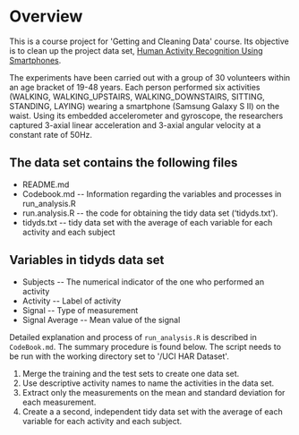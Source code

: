 # Overview
This is a course project for 'Getting and Cleaning Data' course. Its objective is to clean up the project data set, [Human Activity Recognition Using Smartphones](http://archive.ics.uci.edu/ml/datasets/Human+Activity+Recognition+Using+Smartphones).  

The experiments have been carried out with a group of 30 volunteers within an age bracket of 19-48 years. Each person performed six activities (WALKING, WALKING_UPSTAIRS, WALKING_DOWNSTAIRS, SITTING, STANDING, LAYING) wearing a smartphone (Samsung Galaxy S II) on the waist. Using its embedded accelerometer and gyroscope, the researchers captured 3-axial linear acceleration and 3-axial angular velocity at a constant rate of 50Hz.

## The data set contains the following files
* README.md  
* Codebook.md -- Information regarding the variables and processes in run_analysis.R 
* run.analysis.R -- the code for obtaining the tidy data set (‘tidyds.txt’). 
* tidyds.txt -- tidy data set with the average of each variable for each activity and each subject

## Variables in tidyds data set  
* Subjects -- The numerical indicator of the one who performed an activity
* Activity -- Label of activity
* Signal -- Type of measurement
* Signal Average -- Mean value of the signal

Detailed explanation and process of `run_analysis.R` is described in `CodeBook.md`. The summary procedure is found below. The script needs to be run with the working directory set to '/UCI HAR Dataset'.  
1. Merge the training and the test sets to create one data set.  
2. Use descriptive activity names to name the activities in the data set.  
3. Extract only the measurements on the mean and standard deviation for each measurement.  
4. Create a a second, independent tidy data set with the average of each variable for each activity and each subject.  
